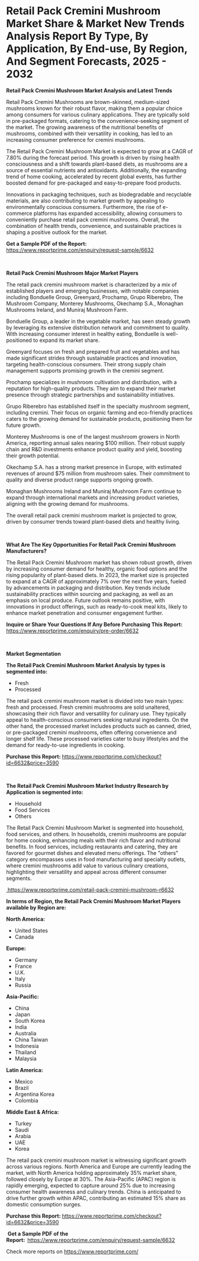 <p><h1>Retail Pack Cremini Mushroom Market Share & Market New Trends Analysis Report By Type, By Application, By End-use, By Region, And Segment Forecasts, 2025 - 2032</h1></p><p><strong>Retail Pack Cremini Mushroom Market Analysis and Latest Trends</strong></p>
<p><p>Retail Pack Cremini Mushrooms are brown-skinned, medium-sized mushrooms known for their robust flavor, making them a popular choice among consumers for various culinary applications. They are typically sold in pre-packaged formats, catering to the convenience-seeking segment of the market. The growing awareness of the nutritional benefits of mushrooms, combined with their versatility in cooking, has led to an increasing consumer preference for cremini mushrooms.</p><p>The Retail Pack Cremini Mushroom Market is expected to grow at a CAGR of 7.80% during the forecast period. This growth is driven by rising health consciousness and a shift towards plant-based diets, as mushrooms are a source of essential nutrients and antioxidants. Additionally, the expanding trend of home cooking, accelerated by recent global events, has further boosted demand for pre-packaged and easy-to-prepare food products.</p><p>Innovations in packaging techniques, such as biodegradable and recyclable materials, are also contributing to market growth by appealing to environmentally conscious consumers. Furthermore, the rise of e-commerce platforms has expanded accessibility, allowing consumers to conveniently purchase retail pack cremini mushrooms. Overall, the combination of health trends, convenience, and sustainable practices is shaping a positive outlook for the market.</p></p>
<p><strong>Get a Sample PDF of the Report:&nbsp;</strong> <a href="https://www.reportprime.com/enquiry/request-sample/6632?utm_campaign=2770&utm_medium=2&utm_source=Github&utm_content=ia&utm_term=19032025&utm_id=retail-pack-cremini-mushroom">https://www.reportprime.com/enquiry/request-sample/6632</a></p>
<p>&nbsp;</p>
<p><strong>Retail Pack Cremini Mushroom Major Market Players</strong></p>
<p><p>The retail pack cremini mushroom market is characterized by a mix of established players and emerging businesses, with notable companies including Bonduelle Group, Greenyard, Prochamp, Grupo Riberebro, The Mushroom Company, Monterey Mushrooms, Okechamp S.A., Monaghan Mushrooms Ireland, and Muniraj Mushroom Farm.</p><p>Bonduelle Group, a leader in the vegetable market, has seen steady growth by leveraging its extensive distribution network and commitment to quality. With increasing consumer interest in healthy eating, Bonduelle is well-positioned to expand its market share.</p><p>Greenyard focuses on fresh and prepared fruit and vegetables and has made significant strides through sustainable practices and innovation, targeting health-conscious consumers. Their strong supply chain management supports promising growth in the cremini segment.</p><p>Prochamp specializes in mushroom cultivation and distribution, with a reputation for high-quality products. They aim to expand their market presence through strategic partnerships and sustainability initiatives.</p><p>Grupo Riberebro has established itself in the specialty mushroom segment, including cremini. Their focus on organic farming and eco-friendly practices caters to the growing demand for sustainable products, positioning them for future growth.</p><p>Monterey Mushrooms is one of the largest mushroom growers in North America, reporting annual sales nearing $100 million. Their robust supply chain and R&D investments enhance product quality and yield, boosting their growth potential.</p><p>Okechamp S.A. has a strong market presence in Europe, with estimated revenues of around $75 million from mushroom sales. Their commitment to quality and diverse product range supports ongoing growth.</p><p>Monaghan Mushrooms Ireland and Muniraj Mushroom Farm continue to expand through international markets and increasing product varieties, aligning with the growing demand for mushrooms.</p><p>The overall retail pack cremini mushroom market is projected to grow, driven by consumer trends toward plant-based diets and healthy living.</p></p>
<p>&nbsp;</p>
<p><strong>What Are The Key Opportunities For Retail Pack Cremini Mushroom Manufacturers?</strong></p>
<p><p>The Retail Pack Cremini Mushroom market has shown robust growth, driven by increasing consumer demand for healthy, organic food options and the rising popularity of plant-based diets. In 2023, the market size is projected to expand at a CAGR of approximately 7% over the next five years, fueled by advancements in packaging and distribution. Key trends include sustainability practices within sourcing and packaging, as well as an emphasis on local produce. Future outlook remains positive, with innovations in product offerings, such as ready-to-cook meal kits, likely to enhance market penetration and consumer engagement further.</p></p>
<p><strong>Inquire or Share Your Questions If Any Before Purchasing This Report:</strong> <a href="https://www.reportprime.com/enquiry/pre-order/6632?utm_campaign=2770&utm_medium=2&utm_source=Github&utm_content=ia&utm_term=19032025&utm_id=retail-pack-cremini-mushroom">https://www.reportprime.com/enquiry/pre-order/6632</a></p>
<p>&nbsp;</p>
<p><strong>Market Segmentation</strong></p>
<p><strong>The Retail Pack Cremini Mushroom Market Analysis by types is segmented into:</strong></p>
<p><ul><li>Fresh</li><li>Processed</li></ul></p>
<p><p>The retail pack cremini mushroom market is divided into two main types: fresh and processed. Fresh cremini mushrooms are sold unaltered, showcasing their rich flavor and versatility for culinary use. They typically appeal to health-conscious consumers seeking natural ingredients. On the other hand, the processed market includes products such as canned, dried, or pre-packaged cremini mushrooms, often offering convenience and longer shelf life. These processed varieties cater to busy lifestyles and the demand for ready-to-use ingredients in cooking.</p></p>
<p><strong>Purchase this Report:&nbsp;</strong><a href="https://www.reportprime.com/checkout?id=6632&price=3590&utm_campaign=2770&utm_medium=2&utm_source=Github&utm_content=ia&utm_term=19032025&utm_id=retail-pack-cremini-mushroom">https://www.reportprime.com/checkout?id=6632&price=3590</a></p>
<p>&nbsp;</p>
<p><strong>The Retail Pack Cremini Mushroom Market Industry Research by Application is segmented into:</strong></p>
<p><ul><li>Household</li><li>Food Services</li><li>Others</li></ul></p>
<p><p>The Retail Pack Cremini Mushroom Market is segmented into household, food services, and others. In households, cremini mushrooms are popular for home cooking, enhancing meals with their rich flavor and nutritional benefits. In food services, including restaurants and catering, they are favored for gourmet dishes and elevated menu offerings. The "others" category encompasses uses in food manufacturing and specialty outlets, where cremini mushrooms add value to various culinary creations, highlighting their versatility and appeal across different consumer segments.</p></p>
<p><a href="https://www.reportprime.com/retail-pack-cremini-mushroom-r6632?utm_campaign=2770&utm_medium=2&utm_source=Github&utm_content=ia&utm_term=19032025&utm_id=retail-pack-cremini-mushroom">&nbsp;https://www.reportprime.com/retail-pack-cremini-mushroom-r6632</a></p>
<p><strong>In terms of Region, the Retail Pack Cremini Mushroom Market Players available by Region are:</strong></p>
<p>
    <p> <strong> North America: </strong>
        <ul>
            <li>United States</li>
            <li>Canada</li>
        </ul>
        </p> 
    <p> <strong> Europe: </strong>
        <ul>
            <li>Germany</li>
            <li>France</li>
            <li>U.K.</li>
            <li>Italy</li>
            <li>Russia</li>
        </ul>
        </p> 
    <p> <strong> Asia-Pacific: </strong>
        <ul>
            <li>China</li>
            <li>Japan</li>
            <li>South Korea</li>
            <li>India</li>
            <li>Australia</li>
            <li>China Taiwan</li>
            <li>Indonesia</li>
            <li>Thailand</li>
            <li>Malaysia</li>
        </ul>
        </p> 
    <p> <strong> Latin America: </strong>
        <ul>
            <li>Mexico</li>
            <li>Brazil</li>
            <li>Argentina Korea</li>
            <li>Colombia</li>
        </ul>
        </p> 
    <p> <strong> Middle East & Africa: </strong>
        <ul>
            <li>Turkey</li>
            <li>Saudi</li>
            <li>Arabia</li>
            <li>UAE</li>
            <li>Korea</li>
        </ul>
    </p>
    </p>
<p><p>The retail pack cremini mushroom market is witnessing significant growth across various regions. North America and Europe are currently leading the market, with North America holding approximately 35% market share, followed closely by Europe at 30%. The Asia-Pacific (APAC) region is rapidly emerging, expected to capture around 25% due to increasing consumer health awareness and culinary trends. China is anticipated to drive further growth within APAC, contributing an estimated 15% share as domestic consumption surges.</p></p>
<p><strong>Purchase this Report: </strong><a href="https://www.reportprime.com/checkout?id=6632&price=3590&utm_campaign=2770&utm_medium=2&utm_source=Github&utm_content=ia&utm_term=19032025&utm_id=retail-pack-cremini-mushroom">https://www.reportprime.com/checkout?id=6632&price=3590</a></p>
<p>&nbsp;<strong>Get a Sample PDF of the Report:&nbsp;&nbsp;</strong><a href="https://www.reportprime.com/enquiry/request-sample/6632?utm_campaign=2770&utm_medium=2&utm_source=Github&utm_content=ia&utm_term=19032025&utm_id=retail-pack-cremini-mushroom">https://www.reportprime.com/enquiry/request-sample/6632</a></p>
<p><strong></strong></p>
<p>Check more reports on <a href="https://www.reportprime.com/?utm_campaign=2770&utm_medium=2&utm_source=Github&utm_content=ia&utm_term=19032025&utm_id=retail-pack-cremini-mushroom">https://www.reportprime.com/</a></p>